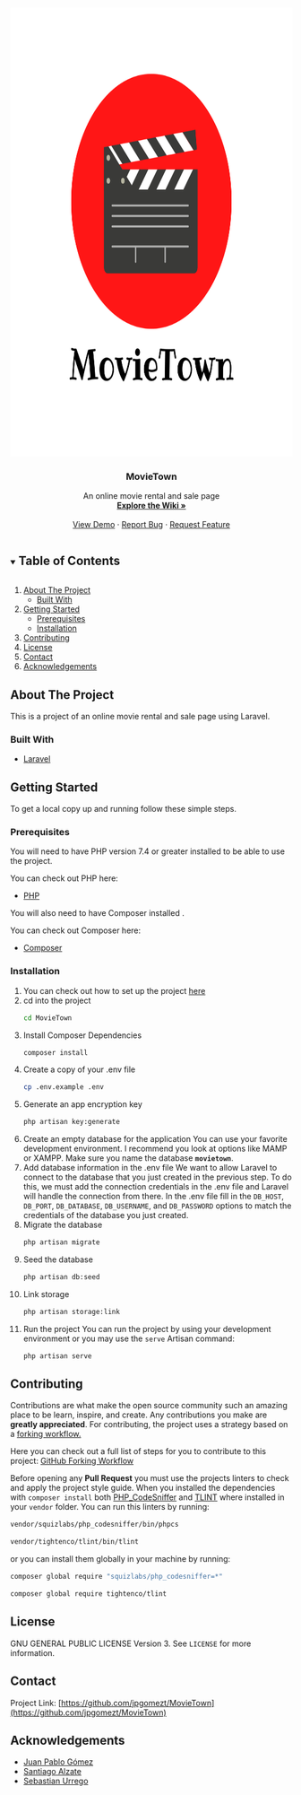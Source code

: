 <!--
*** Thanks for checking out the Best-README-Template. If you have a suggestion
*** that would make this better, please fork the repo and create a pull request
*** or simply open an issue with the tag "enhancement".
*** Thanks again! Now go create something AMAZING! :D
***
***
***
*** To avoid retyping too much info. Do a search and replace for the following:
*** jpgomezt, MovieTown, twitter_handle, jpgomezxt@gmail.com, MovieTown, An online movie rental and sale page
-->

<!-- PROJECT SHIELDS -->
<!--
*** I'm using markdown "reference style" links for readability.
*** Reference links are enclosed in brackets [ ] instead of parentheses ( ).
*** See the bottom of this document for the declaration of the reference variables
*** for contributors-url, forks-url, etc. This is an optional, concise syntax you may use.
*** https://www.markdownguide.org/basic-syntax/#reference-style-links
-->

<!-- PROJECT LOGO -->
<br />
<p align="center">
  <a href="https://github.com/jpgomezt/MovieTown">
    <img src="public/img/logos/movietown-transparent.png" alt="Logo" width="800" height="800">
  </a>

  <h3 align="center">MovieTown</h3>

  <p align="center">
    An online movie rental and sale page
    <br />
    <a href="https://github.com/jpgomezt/MovieTown/wiki"><strong>Explore the Wiki »</strong></a>
    <br />
    <br />
    <a href="https://github.com/jpgomezt/MovieTown">View Demo</a>
    ·
    <a href="https://github.com/jpgomezt/MovieTown/issues">Report Bug</a>
    ·
    <a href="https://github.com/jpgomezt/MovieTown/issues">Request Feature</a>
  </p>
</p>

<!-- TABLE OF CONTENTS -->
<details open="open">
<summary><h2 style="display: inline-block">Table of Contents</h2></summary>
  <ol>
    <li>
      <a href="#about-the-project">About The Project</a>
      <ul>
        <li><a href="#built-with">Built With</a></li>
      </ul>
    </li>
    <li>
      <a href="#getting-started">Getting Started</a>
      <ul>
        <li><a href="#prerequisites">Prerequisites</a></li>
        <li><a href="#installation">Installation</a></li>
      </ul>
    </li>
    <li><a href="#contributing">Contributing</a></li>
    <li><a href="#license">License</a></li>
    <li><a href="#contact">Contact</a></li>
    <li><a href="#acknowledgements">Acknowledgements</a></li>
  </ol>
</details>

<!-- ABOUT THE PROJECT -->

## About The Project

This is a project of an online movie rental and sale page using Laravel.

### Built With

-   [Laravel](https://github.com/laravel/laravel)

<!-- GETTING STARTED -->

## Getting Started

To get a local copy up and running follow these simple steps.

### Prerequisites

You will need to have PHP version 7.4 or greater installed to be able to use the project.

You can check out PHP here:

-   [PHP](https://www.php.net/downloads)

You will also need to have Composer installed .

You can check out Composer here:

-   [Composer](https://getcomposer.org/download/)

### Installation

1. You can check out how to set up the project <a href="#contributing">here</a>
2. cd into the project
    ```sh
    cd MovieTown
    ```
3. Install Composer Dependencies
    ```sh
    composer install
    ```
4. Create a copy of your .env file
    ```sh
    cp .env.example .env
    ```
5. Generate an app encryption key
    ```sh
    php artisan key:generate
    ```
6. Create an empty database for the application
   You can use your favorite development environment. I recommend you look at options like MAMP or XAMPP.
   Make sure you name the database **`movietown`**.
7. Add database information in the .env file
   We want to allow Laravel to connect to the database that you just created in the previous step. To do this, we must add the connection credentials in the .env file and Laravel will handle the connection from there.
   In the .env file fill in the `DB_HOST`, `DB_PORT`, `DB_DATABASE`, `DB_USERNAME`, and `DB_PASSWORD` options to match the credentials of the database you just created.
8. Migrate the database
    ```sh
    php artisan migrate
    ```
9. Seed the database
    ```sh
    php artisan db:seed
    ```
10. Link storage
    ```sh
    php artisan storage:link
    ```
11. Run the project
    You can run the project by using your development environment or you may use the `serve` Artisan command:
    ```sh
    php artisan serve
    ```

<!-- CONTRIBUTING -->

## Contributing

Contributions are what make the open source community such an amazing place to be learn, inspire, and create. Any contributions you make are **greatly appreciated**.
For contributing, the project uses a strategy based on a [forking workflow.](https://www.atlassian.com/git/tutorials/comparing-workflows/forking-workflow)

Here you can check out a full list of steps for you to contribute to this project: [GitHub Forking Workflow](https://gist.github.com/Chaser324/ce0505fbed06b947d962)

Before opening any **Pull Request** you must use the projects linters to check and apply the project style guide.
When you installed the dependencies with `composer install` both [PHP_CodeSniffer](https://github.com/squizlabs/PHP_CodeSniffer) and [TLINT](https://github.com/tighten/tlint) where installed in your `vendor` folder. You can run this linters by running:

```sh
vendor/squizlabs/php_codesniffer/bin/phpcs
```

```sh
vendor/tightenco/tlint/bin/tlint
```

or you can install them globally in your machine by running:

```sh
composer global require "squizlabs/php_codesniffer=*"
```

```sh
composer global require tightenco/tlint
```

<!-- LICENSE -->

## License

GNU GENERAL PUBLIC LICENSE Version 3. See `LICENSE` for more information.

<!-- CONTACT -->

## Contact

Project Link: [https://github.com/jpgomezt/MovieTown](https://github.com/jpgomezt/MovieTown)

<!-- ACKNOWLEDGEMENTS -->

## Acknowledgements

-   [ Juan Pablo Gómez ](https://github.com/jpgomezt)
-   [ Santiago Alzate ](https://github.com/Snatiolam)
-   [ Sebastian Urrego ](https://github.com/urregozw)
